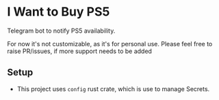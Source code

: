 # I Want to Buy PS5

Telegram bot to notify PS5 availability.

For now it's not customizable, as it's for personal
use. Please feel free to raise PR/issues, if more support
needs to be added

## Setup

* This project uses `config` rust crate, which is use to
  manage Secrets.
